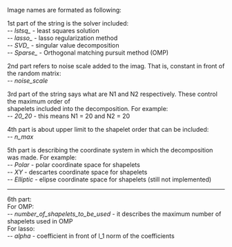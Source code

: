 Image names are formated as following:  

1st part of the string is the solver included:  
    -- *lstsq_* - least squares solution  
    -- *lasso_* - lasso regularization method  
    -- *SVD_* - singular value decomposition  
    -- *Sparse_* - Orthogonal matching pursuit method (OMP)  

2nd part refers to noise scale added to the imag. That is, constant in front of the random matrix:  
    -- *_noise_scale_*  
  
3rd part of the string says what are N1 and N2 respectively. These control the maximum order of  
shapelets included into the decomposition. For example:  
    -- *_20_20_* - this means N1 = 20 and N2 = 20  

4th part is about upper limit to the shapelet order that can be included:  
    -- *_n_max_*  
    
5th part is describing the coordinate system in which the decomposition was made. For example:  
    -- *_Polar_* - polar coordinate space for shapelets  
    -- *_XY_* - descartes coordinate space for shapelets  
    -- *_Elliptic_* - elipse coordinate space for shapelets (still not implemented)  

-------------

6th part:  
    For OMP:  
    -- *_number_of_shapelets_to_be_used_* - it describes the maximum number of shapelets used in OMP  
    For lasso:  
    -- *_alpha_* - coefficient in front of l_1 norm of the coefficients  
